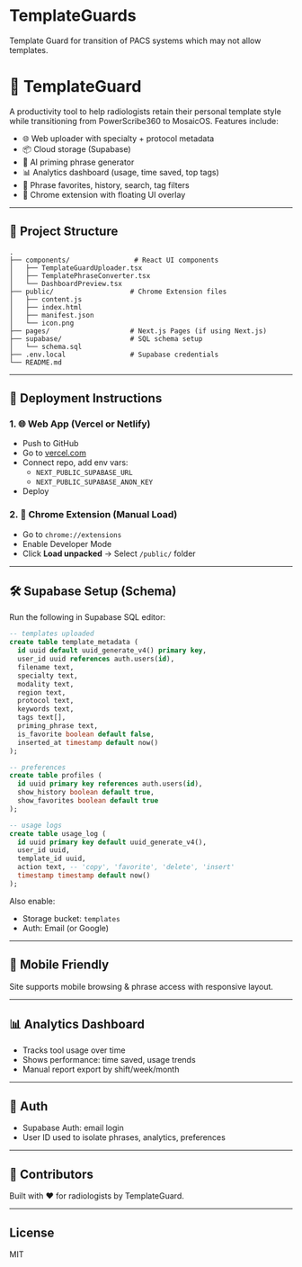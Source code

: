 # TemplateGuards
Template Guard for transition of PACS systems which may not allow templates.
# 🧠 TemplateGuard

A productivity tool to help radiologists retain their personal template style while transitioning from PowerScribe360 to MosaicOS. Features include:

- 🌐 Web uploader with specialty + protocol metadata
- 📦 Cloud storage (Supabase)
- 🧠 AI priming phrase generator
- 📊 Analytics dashboard (usage, time saved, top tags)
- 💖 Phrase favorites, history, search, tag filters
- 🧩 Chrome extension with floating UI overlay

---

## 📁 Project Structure
```
.
├── components/                # React UI components
│   ├── TemplateGuardUploader.tsx
│   ├── TemplatePhraseConverter.tsx
│   └── DashboardPreview.tsx
├── public/                   # Chrome Extension files
│   ├── content.js
│   ├── index.html
│   ├── manifest.json
│   └── icon.png
├── pages/                    # Next.js Pages (if using Next.js)
├── supabase/                 # SQL schema setup
│   └── schema.sql
├── .env.local                # Supabase credentials
└── README.md
```

---

## 🚀 Deployment Instructions

### 1. 🌐 Web App (Vercel or Netlify)
- Push to GitHub
- Go to [vercel.com](https://vercel.com)
- Connect repo, add env vars:
  - `NEXT_PUBLIC_SUPABASE_URL`
  - `NEXT_PUBLIC_SUPABASE_ANON_KEY`
- Deploy

### 2. 🧩 Chrome Extension (Manual Load)
- Go to `chrome://extensions`
- Enable Developer Mode
- Click **Load unpacked** → Select `/public/` folder

---

## 🛠️ Supabase Setup (Schema)
Run the following in Supabase SQL editor:

```sql
-- templates uploaded
create table template_metadata (
  id uuid default uuid_generate_v4() primary key,
  user_id uuid references auth.users(id),
  filename text,
  specialty text,
  modality text,
  region text,
  protocol text,
  keywords text,
  tags text[],
  priming_phrase text,
  is_favorite boolean default false,
  inserted_at timestamp default now()
);

-- preferences
create table profiles (
  id uuid primary key references auth.users(id),
  show_history boolean default true,
  show_favorites boolean default true
);

-- usage logs
create table usage_log (
  id uuid primary key default uuid_generate_v4(),
  user_id uuid,
  template_id uuid,
  action text, -- 'copy', 'favorite', 'delete', 'insert'
  timestamp timestamp default now()
);
```

Also enable:
- Storage bucket: `templates`
- Auth: Email (or Google)

---

## 📱 Mobile Friendly
Site supports mobile browsing & phrase access with responsive layout.

---

## 📊 Analytics Dashboard
- Tracks tool usage over time
- Shows performance: time saved, usage trends
- Manual report export by shift/week/month

---

## 🔐 Auth
- Supabase Auth: email login
- User ID used to isolate phrases, analytics, preferences

---

## 🙌 Contributors
Built with ❤️ for radiologists by TemplateGuard.

---

## License
MIT
